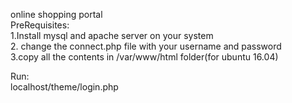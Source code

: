 online shopping portal                                
PreRequisites:                                  
1.Install mysql and apache server on your system            
2. change the connect.php file with your username and password              
3.copy all the contents in /var/www/html folder(for ubuntu 16.04)               

Run:                              
localhost/theme/login.php
